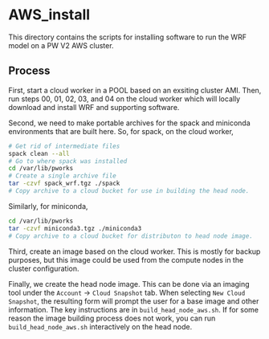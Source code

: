 # AWS_install

This directory contains the scripts for installing software
to run the WRF model on a PW V2 AWS cluster.

## Process

First, start a cloud worker in a POOL based on an exsiting cluster AMI.
Then, run steps 00, 01, 02, 03, and 04 on the cloud worker which will
locally download and install WRF and supporting software.

Second, we need to make portable archives for the spack and miniconda
environments that are built here.  So, for spack, on the cloud worker,
```bash
# Get rid of intermediate files
spack clean --all
# Go to where spack was installed
cd /var/lib/pworks
# Create a single archive file
tar -czvf spack_wrf.tgz ./spack
# Copy archive to a cloud bucket for use in building the head node.
```
Similarly, for miniconda,
```bash
cd /var/lib/pworks
tar -czvf miniconda3.tgz ./miniconda3
# Copy archive to a cloud bucket for distributon to head node image.
```

Third, create an image based on the cloud worker.  This is mostly for
backup purposes, but this image could be used from the compute nodes
in the cluster configuration.

Finally, we create the head node image.  This can be done via an imaging
tool under the `Account` -> `Cloud Snapshot` tab.  When selecting
`New Cloud Snapshot`, the resulting form will prompt the user for
a base image and other information.  The key instructions are in 
`build_head_node_aws.sh`. If for some reason the image building
process does not work, you can run `build_head_node_aws.sh` 
interactively on the head node.

